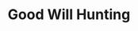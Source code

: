 ---
title: "Good Will Hunting"

year: 1997

director: "Gus Van Sant"

summary: "A 20-year-old genius working as a janitor struggles with fear, purpose and expectations"

comment: "The legendary oscar-winning career-cannon for Matt Damon and Ben Affleck"

video: "https://media.giphy.com/media/v1.Y2lkPTc5MGI3NjExcDl2Y3VpczRqbG55bWdiYXhlZ2J6cjhsemFpM3p4NzdkM3VvbmEybSZlcD12MV9pbnRlcm5hbF9naWZfYnlfaWQmY3Q9Zw/4PQMn0gNTzJ0k/giphy.mp4"

image: "https://media.giphy.com/media/4PQMn0gNTzJ0k/giphy.gif"

imdb: "https://www.imdb.com/title/tt0119217/"

quotes:
  - "How do you like them apples?"
  - "It's very erotic..."
---